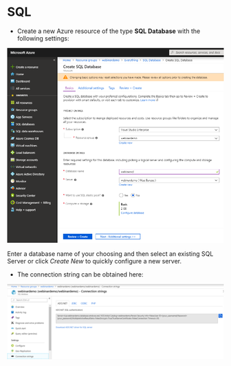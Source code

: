 # SQL

- Create a new Azure resource of the type **SQL Database** with the following settings:

![Resource settings](1.PNG)

Enter a database name of your choosing and then select an existing SQL Server or click *Create New* to quickly configure a new server.

- The connection string can be obtained here:

![Connection string](2.png)

